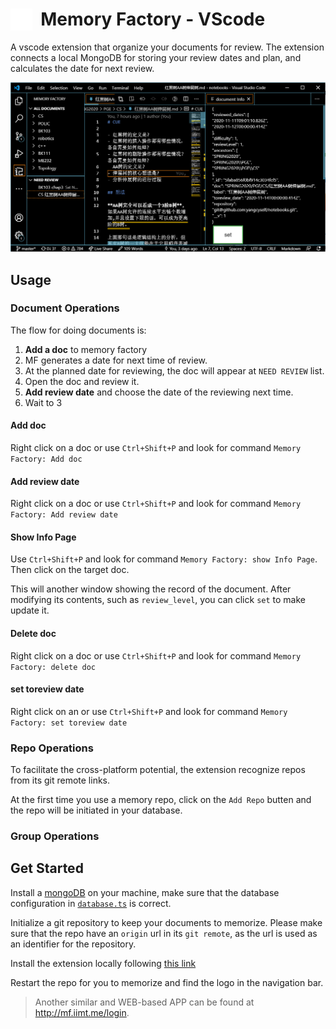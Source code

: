 # <img style="float: left;" src="media/ji.svg" height="35"> &nbsp;&nbsp;Memory Factory - VScode

A vscode extension that organize your documents for review. The extension connects a local MongoDB for storing your review dates and plan, and calculates the date for next review.

![](media/example.png)

## Usage

### Document Operations

The flow for doing documents is:

1. **Add a doc** to memory factory
2. MF generates a date for next time of review.
3. At the planned date for reviewing, the doc will appear at `NEED REVIEW` list.
4. Open the doc and review it. 
5. **Add review date** and choose the date of the reviewing next time.
6. Wait to 3

#### Add doc

Right click on a doc or use `Ctrl+Shift+P` and look for command `Memory Factory: Add doc`

#### Add review date

Right click on a doc or use `Ctrl+Shift+P` and look for command `Memory Factory: Add review date`

#### Show Info Page

Use `Ctrl+Shift+P` and look for command `Memory Factory: show Info Page`. Then click on the target doc.

This will another window showing the record of the document. After modifying its contents, such as `review_level`, you can click `set` to make update it.

#### Delete doc

Right click on a doc or use `Ctrl+Shift+P` and look for command `Memory Factory: delete doc`

#### set toreview date

Right click on an or use `Ctrl+Shift+P` and look for command `Memory Factory: set toreview date`

### Repo Operations

To facilitate the cross-platform potential, the extension recognize repos from its git remote links.

At the first time you use a memory repo, click on the `Add Repo` butten and the repo will be initiated in your database.

### Group Operations


## Get Started

Install a [mongoDB](https://www.mongodb.com/) on your machine, make sure that the database configuration in [`database.ts`](./src/database.ts) is correct.

Initialize a git repository to keep your documents to memorize. Please make sure that the repo have an `origin` url in its `git remote`, as the url is used as an identifier for the repository.

Install the extension locally following [this link](https://vscode-docs.readthedocs.io/en/stable/extensions/install-extension/)

Restart the repo for you to memorize and find the logo in the navigation bar.


> Another similar and WEB-based APP can be found at http://mf.iimt.me/login.
